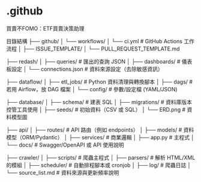 # .github

買賣不FOMO：ETF買賣決策助理

目錄結構
├── github/
│   └── workflows/
│       └── ci.yml              # GitHub Actions 工作流程
│   ├── ISSUE_TEMPLATE/
│   └── PULL_REQUEST_TEMPLATE.md

├── redash/
│   ├── queries/                # 匯出的查詢 JSON
│   ├── dashboards/             # 儀表板設定
│   └── connections.json        # 資料來源設定（去除敏感資訊）

├── dataflow/
│   ├── etl_jobs/               # Python 資料清理與轉換腳本
│   ├── dags/                   # 若用 Airflow，放 DAG 檔案
│   └── config/                 # 參數/設定檔 (YAML/JSON)

├── database/
│   ├── schema/                 # 建表 SQL
│   ├── migrations/             # 資料庫版本控管工具使用
│   ├── seeds/                  # 初始資料（CSV 或 SQL）
│   └── ERD.png                 # 資料模型圖

├── api/
│   ├── routes/                 # API 路由（例如 endpoints）
│   ├── models/                 # 資料模型（ORM/Pydantic）
│   ├── services/               # 商業邏輯
│   ├── app.py                  # 主程式
│   └── docs/                   # Swagger/OpenAPI 或 API 使用說明

├── crawler/
│   ├── scripts/                # 爬蟲主程式
│   ├── parsers/                # 解析 HTML/XML 的模組
│   ├── scheduler/              # 自動排程腳本或 cronjob
│   ├── log/                    # 爬蟲日誌
│   └── source_list.md          # 資料來源與更新頻率說明
